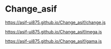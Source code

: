 # Change_asif
https://asif-ui875.github.io/Change_asif/change.js


https://asif-ui875.github.io/Change_asif/mega.js


https://asif-ui875.github.io/Change_asif/gama.js
